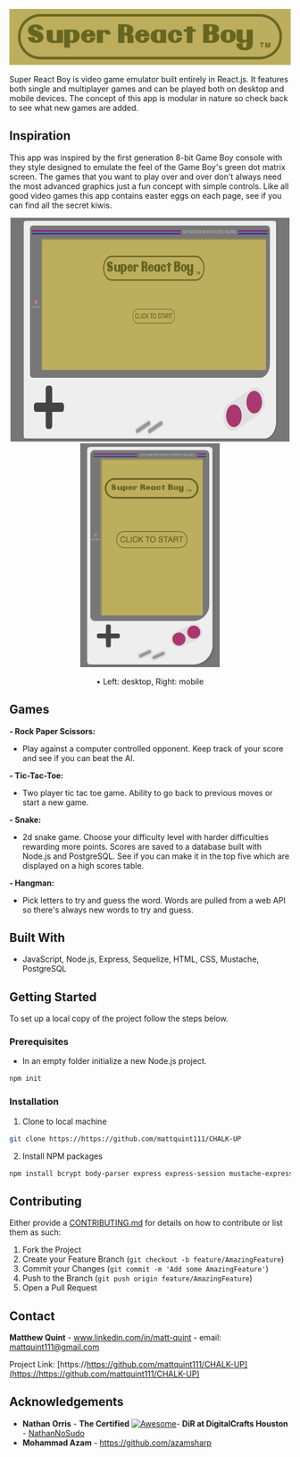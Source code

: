 ![Image of Title](https://github.com/mattquint111/Super-React-Boy/blob/master/images/Screen%20Shot%202020-12-12%20at%2010.08.35%20AM.png)

Super React Boy is video game emulator built entirely in React.js. It features both single and multiplayer games and can be played both on desktop and mobile devices. The concept of this app is modular in nature so check back to see what new games are added.


## Inspiration
This app was inspired by the first generation 8-bit Game Boy console with they style designed to emulate the feel of the Game Boy's green dot matrix screen. The games that you want to play over and over don't always need the most advanced graphics just a fun concept with simple controls. Like all good video games this app contains easter eggs on each page, see if you can find all the secret kiwis.

<p align="center">
  <img width="500" height="400" src="https://github.com/mattquint111/Super-React-Boy/blob/master/images/Screen%20Shot%202020-12-12%20at%2010.08.47%20AM.png">
  <img width="250" height="400" src="https://github.com/mattquint111/Super-React-Boy/blob/master/images/Screen%20Shot%202020-12-12%20at%2010.09.10%20AM.png">
</p>
<p align="center"> • Left: desktop, Right: mobile</p>



## Games
  **- Rock Paper Scissors:** 
  * Play against a computer controlled opponent. Keep track of your score and see if you can beat the AI.
  
  **- Tic-Tac-Toe:** 
  * Two player tic tac toe game. Ability to go back to previous moves or start a new game.
  
  **- Snake:** 
  * 2d snake game. Choose your difficulty level with harder difficulties rewarding more points. Scores are saved to a database built with Node.js and PostgreSQL. See if you can make it in the top five which are displayed on a high scores table.
  
  **- Hangman:** 
  * Pick letters to try and guess the word. Words are pulled from a web API so there's always new words to try and guess.
 


## Built With
* JavaScript, Node.js, Express, Sequelize, HTML, CSS, Mustache, PostgreSQL


<!-- GETTING STARTED -->
## Getting Started
To set up a local copy of the project follow the steps below.

### Prerequisites

* In an empty folder initialize a new Node.js project.
```sh
npm init
```

### Installation

1. Clone to local machine
```sh
git clone https://https://github.com/mattquint111/CHALK-UP
```
2. Install NPM packages
```sh
npm install bcrypt body-parser express express-session mustache-express sequelize
```

<!-- CONTRIBUTING -->
## Contributing

Either provide a [CONTRIBUTING.md](CONTRIBUTING.md) for details on how to contribute or list them as such:

1. Fork the Project
2. Create your Feature Branch (`git checkout -b feature/AmazingFeature`)
3. Commit your Changes (`git commit -m 'Add some AmazingFeature'`)
4. Push to the Branch (`git push origin feature/AmazingFeature`)
5. Open a Pull Request




<!-- CONTACT -->
## Contact

**Matthew Quint** - www.linkedin.com/in/matt-quint - email: mattquint111@gmail.com 

Project Link: [https://https://github.com/mattquint111/CHALK-UP](https://https://github.com/mattquint111/CHALK-UP)



<!-- ACKNOWLEDGEMENTS -->
## Acknowledgements
 
  - **Nathan Orris** - **The Certified** [![Awesome](https://cdn.rawgit.com/sindresorhus/awesome/d7305f38d29fed78fa85652e3a63e154dd8e8829/media/badge.svg)](https://github.com/sindresorhus/awesome)- **DiR at DigitalCrafts Houston** -
    [NathanNoSudo](https://github.com/NathanNoSudo)
  - **Mohammad Azam** - https://github.com/azamsharp

